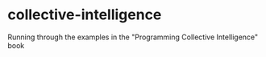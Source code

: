 collective-intelligence
=======================

Running through the examples in the "Programming Collective Intelligence" book